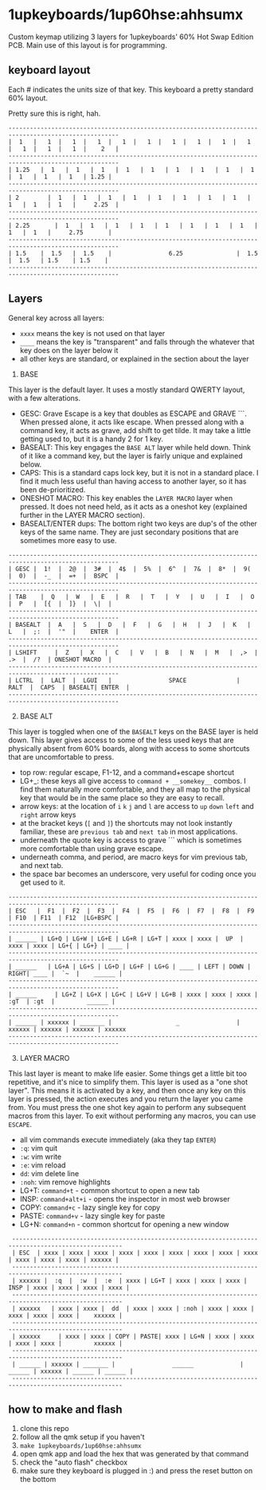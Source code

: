 # 1upkeyboards/1up60hse:ahhsumx

Custom keymap utilizing 3 layers for 1upkeyboards' 60% Hot Swap Edition PCB. Main use of this layout is for programming.

## keyboard layout

Each # indicates the units size of that key. This keyboard a pretty standard 60% layout.

Pretty sure this is right, hah.

```
-----------------------------------------------------------------------------------------------------
|  1   |   1  |   1  |   1  |   1  |   1  |   1  |   1  |   1  |   1  |   1  |   1  |   1  |    2   |
-----------------------------------------------------------------------------------------------------
| 1.25   |  1   |  1   |  1   |  1   |  1   |  1   |  1   |  1   |  1   |  1   |  1   |  1   | 1.25 |
-----------------------------------------------------------------------------------------------------
| 2        |  1   |  1   |  1   |  1   |  1   |  1   |  1   |  1   |  1   |  1   |  1   |     2.25  |
-----------------------------------------------------------------------------------------------------
| 2.25       |  1   |  1   |  1   |  1   |  1   |  1   |  1   |  1   |  1   |  1   |     2.75       |
-----------------------------------------------------------------------------------------------------
| 1.5    |  1.5   |  1.5    |                6.25               |  1.5   |  1.5   | 1.5    | 1.5    |
-----------------------------------------------------------------------------------------------------
```

## Layers

General key across all layers:
- `xxxx` means the key is not used on that layer
- `____` means the key is "transparent" and falls through the whatever that key does on the layer below it
- all other keys are standard, or explained in the section about the layer

1. BASE

This layer is the default layer. It uses a mostly standard QWERTY layout, with a few alterations.

- GESC: Grave Escape is a key that doubles as ESCAPE and GRAVE `\``. When pressed alone, it acts like escape. When pressed along with a command key, it acts as grave, add shift to get tilde. It may take a little getting used to, but it is a handy 2 for 1 key.
- BASEALT: This key engages the `BASE ALT` layer while held down. Think of it like a command key, but the layer is fairly unique and explained below.
- CAPS: This is a standard caps lock key, but it is not in a standard place. I find it much less useful than having access to another layer, so it has been de-prioritized.
- ONESHOT MACRO: This key enables the `LAYER MACRO` layer when pressed. It does not need held, as it acts as a oneshot key (explained further in the LAYER MACRO section).
- BASEALT/ENTER dups: The bottom right two keys are dup's of the other keys of the same name. They are just secondary positions that are sometimes more easy to use.

```
-----------------------------------------------------------------------------------------------------
| GESC |  1!  |  2@  |  3#  |  4$  |  5%  |  6^  |  7&  |  8*  |  9(  |  0)  |  -_  |  =+  |  BSPC  |
-----------------------------------------------------------------------------------------------------
| TAB    |  Q   |  W   |  E   |  R   |  T   |  Y   |  U   |  I   |  O   |  P   |  [{  |  ]}  |  \|  |
-----------------------------------------------------------------------------------------------------
| BASEALT  |  A   |  S   |  D   |  F   |  G   |  H   |  J   |  K   |  L   |  ;:  |  '"  |    ENTER  |
-----------------------------------------------------------------------------------------------------
| LSHIFT     |  Z   |  X   |  C   |  V   |  B   |  N   |  M   |  ,>  |  .>  |  /?  | ONESHOT MACRO  |
-----------------------------------------------------------------------------------------------------
| LCTRL  |  LALT  |  LGUI   |                SPACE              |  RALT  |  CAPS  | BASEALT| ENTER  |
-----------------------------------------------------------------------------------------------------
```

2. BASE ALT

This layer is toggled when one of the `BASEALT` keys on the BASE layer is held down. This layer gives access to some of the less used keys that are physically absent from 60% boards, along with access to some shortcuts that are uncomfortable to press.

- top row: regular escape, F1-12, and a command+escape shortcut
- LG+_: these keys all give access to `command + __somekey__` combos. I find them naturally more comfortable, and they all map to the physical key that would be in the same place so they are easy to recall.
- arrow keys: at the location of `i` `k` `j` and `l` are access to `up` `down` `left` and `right` arrow keys
- at the bracket keys (`[` and `]`) the shortcuts may not look instantly familiar, these are `previous tab` and `next tab` in most applications.
- underneath the quote key is access to grave `\`` which is sometimes more comfortable than using grave escape.
- underneath comma, and period, are macro keys for vim previous tab, and next tab.
- the space bar becomes an underscore, very useful for coding once you get used to it.

```
-----------------------------------------------------------------------------------------------------
| ESC   |  F1  |  F2  |  F3  |  F4  |  F5  |  F6  |  F7  |  F8  |  F9  | F10  | F11  | F12  |LG+BSPC |
-----------------------------------------------------------------------------------------------------
| ______ | LG+Q | LG+W | LG+E | LG+R | LG+T | xxxx | xxxx |  UP  | xxxx | xxxx | LG+{ | LG+} | ____ |
-----------------------------------------------------------------------------------------------------
| ______   | LG+A | LG+S | LG+D | LG+F | LG+G | ____ | LEFT | DOWN | RIGHT| ____ |  `~  |    ______ |
-----------------------------------------------------------------------------------------------------
| ______     | LG+Z | LG+X | LG+C | LG+V | LG+B | xxxx | xxxx | xxxx | :gT  | :gt  |         ______ |
-----------------------------------------------------------------------------------------------------
| ______ | xxxxxx | _______ |                  _                | xxxxxx | xxxxxx | xxxxxx | xxxxxx
-----------------------------------------------------------------------------------------------------
```

3. LAYER MACRO

This last layer is meant to make life easier. Some things get a little bit too repetitive, and it's nice to simplify them. This layer is used as a "one shot layer". This means it is activated by a key, and then once any key on this layer is pressed, the action executes and you return the layer you came from. You must press the one shot key again to perform any subsequent macros from this layer. To exit without performing any macros, you can use `ESCAPE`.

- all vim commands execute immediately (aka they tap `ENTER`)
- `:q`: vim quit
- `:w`: vim write
- `:e`: vim reload
- `dd`: vim delete line
- `:noh`: vim remove highlights
- LG+T: `command+t` - common shortcut to open a new tab
- INSP: `command+alt+i` - opens the inspector in most web browser
- COPY: `command+c` - lazy single key for copy
- PASTE: `command+v` - lazy single key for paste
- LG+N: `command+n` - common shortcut for opening a new window


```
 -----------------------------------------------------------------------------------------------------
 | ESC  | xxxx | xxxx | xxxx | xxxx | xxxx | xxxx | xxxx | xxxx | xxxx | xxxx | xxxx | xxxx | xxxxxx |
 -----------------------------------------------------------------------------------------------------
 | xxxxxx |  :q  |  :w  |  :e  | xxxx | LG+T | xxxx | xxxx | xxxx | INSP | xxxx | xxxx | xxxx | xxxx |
 -----------------------------------------------------------------------------------------------------
 | xxxxxx   | xxxx | xxxx |  dd  | xxxx | xxxx | :noh | xxxx | xxxx | xxxx | xxxx | xxxx |    xxxxxx |
 -----------------------------------------------------------------------------------------------------
 | xxxxxx     | xxxx | xxxx | COPY | PASTE| xxxx | LG+N | xxxx | xxxx | xxxx | xxxx |         xxxxxx |
 -----------------------------------------------------------------------------------------------------
 | ______ | xxxxxx | _______ |                ______             | ______ | xxxxxx | ______ | ______ |
 -----------------------------------------------------------------------------------------------------
```

## how to make and flash

1. clone this repo
2. follow all the qmk setup if you haven't
3. `make 1upkeyboards/1up60hse:ahhsumx`
4. open qmk app and load the hex that was generated by that command
5. check the "auto flash" checkbox
6. make sure they keyboard is plugged in :) and press the reset button on the bottom


